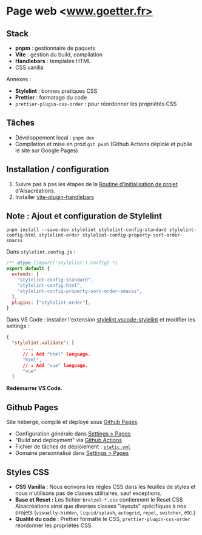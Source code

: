 # Page web <www.goetter.fr>

## Stack

- **pnpm** : gestionnaire de paquets
- **Vite** : gestion du build, compilation
- **Handlebars** : templates HTML
- CSS vanilla

Annexes :

- **Stylelint** : bonnes pratiques CSS
- **Prettier** : formatage du code
- `prettier-plugin-css-order` : pour réordonner les propriétés CSS

## Tâches

- Développement local : `pnpm dev`
- Compilation et mise en prod `git push` (Github Actions déploie et publie le site sur Google Pages)

## Installation / configuration

1. Suivre pas à pas les étapes de la [Routine d'initialisation de projet](https://github.com/alsacreations/kiwipedia/blob/main/starters/project-init.md) d'Alsacréations.
2. Installer [vite-plugin-handlebars](https://www.npmjs.com/package/vite-plugin-handlebars)

## Note : Ajout et configuration de Stylelint

`pnpm install --save-dev stylelint stylelint-config-standard stylelint-config-html stylelint-order stylelint-config-property-sort-order-smacss`

Dans `stylelint.config.js` :

```js
/** @type {import('stylelint').Config} */
export default {
  extends: [
    "stylelint-config-standard",
    "stylelint-config-html",
    "stylelint-config-property-sort-order-smacss",
  ],
  plugins: ["stylelint-order"],
}
```

Dans VS Code : installer l'extension [stylelint.vscode-stylelint](https://marketplace.visualstudio.com/items?itemName=stylelint.vscode-stylelint) et modifier les settings :

```json
{
  "stylelint.validate": [
      ...,
      // ↓ Add "html" language.
      "html",
      // ↓ Add "vue" language.
      "vue"
  ]
```

**Redémarrer VS Code.**

## Github Pages

Site hébergé, compilé et déployé sous [Github Pages](https://pages.github.com/).

- Configuration générale dans [Settings > Pages](https://github.com/raphaelgoetter/goetter-www/settings/pages)
- "Build and deployment" via [Github Actions](https://github.com/raphaelgoetter/goetter-www/actions)
- Fichier de tâches de déploiement : [`static.yml`](https://github.com/raphaelgoetter/goetter-www/blob/main/.github/workflows/static.yml)
- Domaine personnalisé dans [Settings > Pages](https://github.com/raphaelgoetter/goetter-www/settings/pages)

## Styles CSS

- **CSS Vanilla :** Nous écrivons les règles CSS dans les feuilles de styles et nous n'utilisons pas de classes utilitaires, sauf exceptions.
- **Base et Reset :** Les fichier `bretzel-*.css` contiennent le Reset CSS Alsacréations ainsi que diverses classes "layouts" spécifiques à nos projets (`visually-hidden`, `liquid/splash`, `autogrid`, `repel`, `switcher`, etc.)
- **Qualité du code :** Prettier formatte le CSS, `prettier-plugin-css-order` réordonner les propriétés CSS.
